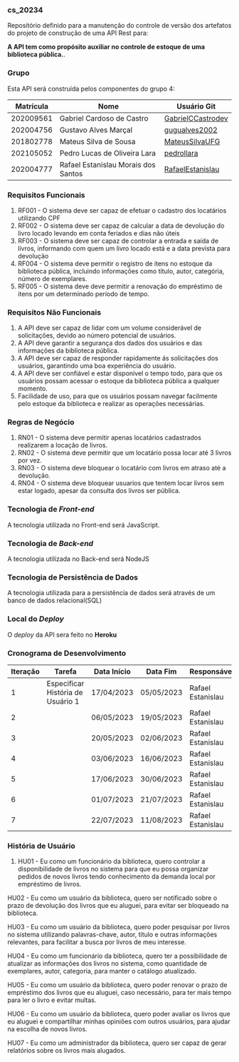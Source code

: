 ### cs_20234
Repositório definido para a manutenção do controle de versão dos artefatos do projeto de construção de uma API Rest para:

**A API tem como propósito auxiliar no controle de estoque de uma biblioteca pública.**.

### Grupo
Esta API será construída pelos componentes do grupo 4:

|Matrícula|Nome|Usuário Git|
|---|---|---|
|202009561|Gabriel Cardoso de Castro|[GabrielCCastrodev](https://github.com/GabrielCCastrodev)|
|202004756|Gustavo Alves Marçal|[gugualves2002](https://github.com/gugualves2002)|
|201802778|Mateus Silva de Sousa|[MateusSilvaUFG](https://github.com/MateusSilvaUFG)|
|202105052|Pedro Lucas de Oliveira Lara|[pedrollara](https://github.com/pedrollara)|
|202004777|Rafael Estanislau Morais dos Santos|[RafaelEstanislau](https://github.com/RafaelEstanislau)|

### Requisitos Funcionais
1. RF001 - O sistema deve ser capaz de efetuar o cadastro dos locatários utilizando CPF
2. RF002 - O sistema deve ser capaz de calcular a data de devolução do livro locado levando em conta feriados e dias não úteis
3. RF003 - O sistema deve ser capaz de controlar a entrada e saída de livros, informando com quem um livro locado está e a data prevista para devolução
4. RF004 - O sistema deve permitir o registro de itens no estoque da biblioteca pública, incluindo informações como título, autor, categória, número de exemplares.
5. RF005 - O sistema deve deve permitir a renovação do empréstimo de itens por um determinado período de tempo.

### Requisitos Não Funcionais
1. A API deve ser capaz de lidar com um volume considerável de solicitações, devido ao número potencial de usuários.
2. A API deve garantir a segurança dos dados dos usuários e das informações da biblioteca pública. 
3. A API deve ser capaz de responder rapidamente ás solicitações dos usuários, garantindo uma boa experiência do usuário.
4. A API deve ser confiável e estar disponível o tempo todo, para que os usuários possam acessar o estoque da biblioteca pública a qualquer momento.
5. Facilidade de uso, para que os usuários possam navegar facilmente pelo estoque da biblioteca e realizar as operações necessárias.

### Regras de Negócio
1. RN01 - O sistema deve permitir apenas locatários cadastrados realizarem a locação de livros.
2. RN02 - O sistema deve permitir que um locatário possa locar até 3 livros por vez.
3. RN03 - O sistema deve bloquear o locatário com livros em atraso até a devolução.
4. RN04 - O sistema deve bloquear usuarios que tentem locar  livros sem estar logado, apesar da consulta dos livros ser pública.

### Tecnologia de _Front-end_
A tecnologia utilizada no Front-end será JavaScript.

### Tecnologia de _Back-end_
A tecnologia utilizada no Back-end será NodeJS

### Tecnologia de Persistência de Dados
A tecnologia utilizada para a persistência de dados será através de um banco de dados relacional(SQL)

### Local do _Deploy_
O _deploy_ da API sera feito no **Heroku** 

### Cronograma de Desenvolvimento

|Iteração|Tarefa|Data Início|Data Fim|Responsável|Situação|
|---|---|---|---|---|---|
|1|Especificar História de Usuário 1|17/04/2023|05/05/2023|Rafael Estanislau|Programada|
|2||06/05/2023|19/05/2023|Rafael Estanislau|Programada|
|3||20/05/2023|02/06/2023|Rafael Estanislau|Programada|
|4||03/06/2023|16/06/2023|Rafael Estanislau|Programada|
|5||17/06/2023|30/06/2023|Rafael Estanislau|Programada|
|6||01/07/2023|21/07/2023|Rafael Estanislau|Programada|
|7||22/07/2023|11/08/2023|Rafael Estanislau|Programada|

### História de Usuário
1. HU01 - Eu como um funcionário da biblioteca, quero controlar a disponibilidade de livros no sistema para que eu possa organizar pedidos de novos livros tendo conhecimento da demanda local por empréstimo de livros.

HU02 - Eu como um usuário da biblioteca, quero ser notificado sobre o prazo de devolução dos livros que eu aluguei, para evitar ser bloqueado na biblioteca.

HU03 - Eu como um usuário da biblioteca, quero poder pesquisar por livros no sistema utilizando palavras-chave, autor, título e outras informações relevantes, para facilitar a busca por livros de meu interesse.

HU04 - Eu como um funcionário da biblioteca, quero ter a possibilidade de atualizar as informações dos livros no sistema, como quantidade de exemplares, autor, categoria, para manter o catálogo atualizado.

HU05 - Eu como um usuário da biblioteca, quero poder renovar o prazo de empréstimo dos livros que eu aluguei, caso necessário, para ter mais tempo para ler o livro e evitar multas.

HU06 - Eu como um usuário da biblioteca, quero poder avaliar os livros que eu aluguei e compartilhar minhas opiniões com outros usuários, para ajudar na escolha de novos livros.

HU07 - Eu como um administrador da biblioteca, quero ser capaz de gerar relatórios sobre os livros mais alugados.
